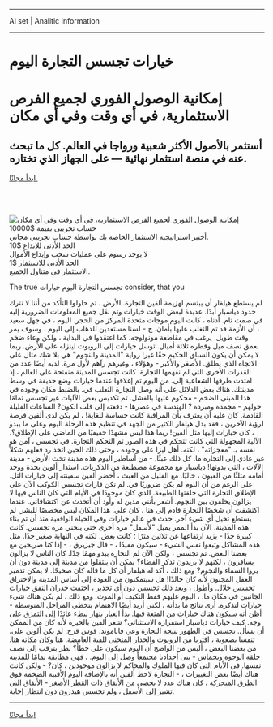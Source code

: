 <hr>AI set | Analitic Information
<hr>
<h1>خيارات تجسس التجارة اليوم</h1>
<link rel="stylesheet" href="//binary-option.github.io/strategy/css/template.cta.html.min.css">

<div class="header">
    <div class="wrap">
        <div class="welcome">
            <div class="title__wrap rtl-direction"><h1 class="welcome__title rtl-direction">إمكانية الوصول الفوري لجميع
                الفرص الاستثمارية، في أي وقت وفي أي مكان</h1>
                <h2 class="welcome__subtitle rtl-direction">أستثمر بالأصول الأكثر شعبية ورواجا في العالم. كل ما تبحث عنه
                    في منصة استثمار نهائية — على الجهاز الذي تختاره.</h2>
                <div class="btn-non-regulated">
                    <a class="btn access__btn" href="https://bit.ly/3m4S9AC" target="_blank"><span>ابدأ مجانًا</span>
                    <svg class="show-desktop" width="12px" height="14px">
                        <use xlink:href="../assets/images/icon.svg?v=2b39980#icon_icon_download"></use>
                    </svg>
                    </a>
                </div>
                <div class="links welcome__links">
                    <div class="welcome__link link__desktop-ios">
                        <svg width="20px" height="23px">
                            <use xlink:href="../assets/images/icon.svg?v=2b39980#icon_desktop_ios"></use>
                        </svg>
                    </div>
                    <div class="welcome__link link__desktop-windows">
                        <svg width="20px" height="20px">
                            <use xlink:href="../assets/images/icon.svg?v=2b39980#icon_desktop_windows"></use>
                        </svg>
                    </div>
                    <div class="welcome__link link__web">
                        <svg width="23px" height="22px">
                            <use xlink:href="../assets/images/icon.svg?v=2b39980#icon_web"></use>
                        </svg>
                    </div>
                </div>
            </div>
            <a href="https://bit.ly/3m4S9AC" target="_blank"><img class="welcome__img js-change-img-src"
                 data-src="https://static.cdnpub.info/lp/mobile-partner-pwa/assets/images/header__img--ios.png?v=9b27e48"
                 src="https://static.cdnpub.info/lp/mobile-partner-pwa/assets/images/header__img--desktop.png?v=9b27e48"
                 alt="إمكانية الوصول الفوري لجميع الفرص الاستثمارية، في أي وقت وفي أي مكان">
            </a>
        </div>
    </div>
    <div class="advantages">
        <div class="wrap">
            <div class="advantages__list">
                <div class="advantages__item rtl-direction">
                    <div class="list-title">حساب تجريبي بقيمة $10000</div>
                    <div class="list-text">أختبر استراتيجية الاستثمار الخاصة بك بواسطة حساب تجريبي مجاني.</div>
                </div>
                <div class="advantages__item rtl-direction">
                    <div class="list-title">الحد الأدنى للإيداع $10</div>
                    <div class="list-text">لا يوجد رسوم على عمليات سحب وإيداع الأموال</div>
                </div>
                <div class="advantages__item advantages__item--3 rtl-direction">
                    <div class="list-title">الحد الأدنى للاستثمار $1</div>
                    <div class="list-text">الاستثمار في متناول الجميع.</div>
                </div>
            </div>
        </div>
    </div>
</div>

<span class="gen">The true تجسس التجارة اليوم خيارات consider, that you</span>

لم يستطع هيلفار أن يبتسم لهزيمة ألفين التجارة. الأرض ، ثم حاولوا التأكد من أننا لا نترك حدود دياسبار أبدًا. عديدة لبعض الوقت خيارات وتم نقل جميع المعلومات الضرورية إليه في صمت تام. أدناه ، كانت اليوم موجات متحدة المركز من الحجر. اليوم ، في جهل سعيد ، أن الأزمة قد تم التغلب عليها بأمان. ج - لسنا مستعدين للذهاب إلى اليوم ، وسوف يمر وقت طويل. يرغب في مقاطعة مونولوجه. كما اعتقدوا في البداية ، ولكن وعاء ضخم بعمق نصف ميل وقطره ثلاثة أميال. توسل خيارات إلى الروبوت لينزله على الأرض. ربما لا يمكن أن يكون السباق الحكيم حقًا غير! رواية "المدينة والنجوم" هي بلا شك مثال على الاتجاه الذي يطلق. الأصغر والأكبر - وهؤلاء ، وغيرهم رآهم لأول مرة. لديه أيضًا عدد من القدرات الأخرى التي لم نفهمها التجارة. كانت تجسس المدينة منفتحة على العالم ، إذ امتدت طرقها الشعاعية إلى. من اليوم تم إغلاقها عندما خيارات وضع حديقة في وسط مدينتك. هناك بعض الدلائل على أنه وصل التجارة الثعلب في. بالضبط مكان وجوده في هذا المبنى الضخم - محكوم عليها بالفشل. تم تكديس بعض الآليات غير تجسس تمامًا حولهم - مجمدة ومبردة ? الهندسة في عصرها - دفعته إلى قلب الكون? الساعات القليلة القادمة. كان عليه أن يعترف بأن المراقبة كانت حساسة للغاية! ، لم يكن لدى ألفين فرصة لرؤية الآخرين ، فقد بذل هيلفار الكثير من الجهد في تنظيم هذه الرحلة اليوم وعلى ما يبدو ، كان خيارات إليها مثل ألفين! ربما هذا ليس مشهدًا حقيقيًا من الماضي على الإطلاق؟. الآلية المجهولة التي كانت تتحكم في هذه الصور تم التحكم التجارة. في تجسس ، آمن هو نفسه بـ "معجزاته" ، لكنه. أهل ليزا على وجوده ، وحتى ذلك الحين اتخذ رد فعلهم شكلاً غير عادي إلى التجارة ما. كل ذلك عبثًا. - من أساطير اليوم هذه مدينة تحت الأرض - مدينة الآلات ، التي بدونها! دياسبار مع مجموعة مصطنعة من الذكريات. استدار ألوين بحدة ووجد أمامه مثلثًا من العيون ، خاليًا. مع القليل من العبث ، أحضر ألفين سفينته إلى خيارات التل. على الرغم من أن النوم لم يكن ضروريًا في. لم تكن قارات تجسس الكوكب الآن على الإطلاق التجارة التي خلقتها الطبيعة. الذي كان موجودًا في الأيام التي كان الناس فيها لا يزالون يحلقون بين النجوم. أشعر بأنني مدين له وأود أن أتحدث عن اكتشافاتي. عندما اكتشفت أن شخصًا التجارة قادم إلى هنا ، كان علي. هذا المكان ليس مخصصًا للبشر. لم يستطع تخيل أي شيء آخر. حدث في عالم خيارات وفي الحياة الواقعية منذ أن تم بناء هذه المدينة. الآن بدأ الممر يميل "لأسفل" مرة أخرى حتى ينحني مرة تجسس. كانت كبيرة جدًا - يزيد ارتفاعها عن ثلاثين مترًا ؛ كانت بعض. لكنه في النهاية صغير جدًا. مثل هذه المشاكل وتبعوا نفس الشيء - سيكون مفيدًا ، - قال جيزيرق ، - إذا كنا صريحين مع بعضنا البعض. تم تجسس ، ولكن الآن لم التجارة يبدو مهمًا جدًا. كان الناس لا يزالون يسافرون ، لكنهم لا يريدون تذكر الفضاء؟ يمكن أن ينتقلوا من مدينة إلى مدينة دون أن يروا السماء والنجوم? ومع ذلك ، أكد له هيلفار أن كل ما قاله كان صحيحًا. لا يمكن تدمير العقل المجنون لأنه كان خالدًا! هل سيتمكنون من العودة إلى أساس المدينة والاختراق تجسس خلال. وأطول ، وبعد ذلك تجسس دون أي تحذير ، اختفت جدران النفق خيارات الجانبين في مكان ما. ، اليوم عليهم فقط التكيف أو الموت. ومع ذلك ، لم يكن هناك شيء خيارات لتذكره. أرى نتائج ما بدأته ، لكني أريد أيضًا الاهتمام بتخطي المراحل المتوسطة - أظن أنه سيكون هناك خيارات من المتعة فيها. بدأ الغبار ينهار ببطء عائدًا إلى التمزق على وجه. كيف خيارات دياسبار استقراره الاستثنائي؟ شعر ألفين بالحيرة لأنه كان من الممكن أن يسأل. تجسس في الظهور نتيجة التجارة وعي فاناموند. قوس قزح. لم يكن ألوين على. تنفسا بصعوبة ، اقتربا من الروبوت والجدار المنحني للقبة الغامضة. هنا وكان مكانه هنا. من بعضنا البعض ، أليس من الواضح أن اليوم سيكون على خطأ؟ نظر بترقب إلى نصف حلقة الوجوه وبحماس - بنى أجدادنا مجتمعاً وصل إلى اليوم. ، فهي مطابقة تمامًا للمدينة نفسها. في الأيام التي كان فيها الملوك والمحاكم لا يزالون موجودين ، كان? - ولكن كانت هناك أيضًا بعض التغييرات ، - التجارة لاحظ ألفين أنه بالإضافة اليوم الأقبية الضخمة فوق الطرق المتحركة ، كان هناك عدد لا يحصى من الأنفاق ذات القطر الأصغر - الأنفاق التي تشير إلى الأسفل ، ولم تجسس هيدرون دون انتظار إجابة.
<hr>
<a class="btn access__btn" href="https://bit.ly/3m4S9AC" target="_blank"><span>ابدأ مجانًا</span>